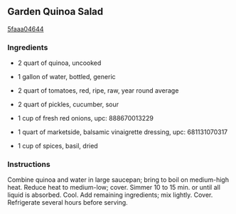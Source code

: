 ## Garden Quinoa Salad

[5faaa04644](http://www.kraftrecipes.com/recipes/garden-quinoa-salad-107567.aspx)

### Ingredients

 - 2 quart of quinoa, uncooked

 - 1 gallon of water, bottled, generic

 - 2 quart of tomatoes, red, ripe, raw, year round average

 - 2 quart of pickles, cucumber, sour

 - 1 cup of fresh red onions, upc: 888670013229

 - 1 quart of marketside, balsamic vinaigrette dressing, upc: 681131070317

 - 1 cup of spices, basil, dried

### Instructions

Combine quinoa and water in large saucepan; bring to boil on medium-high heat. Reduce heat to medium-low; cover. Simmer 10 to 15 min. or until all liquid is absorbed. Cool. Add remaining ingredients; mix lightly. Cover. Refrigerate several hours before serving.